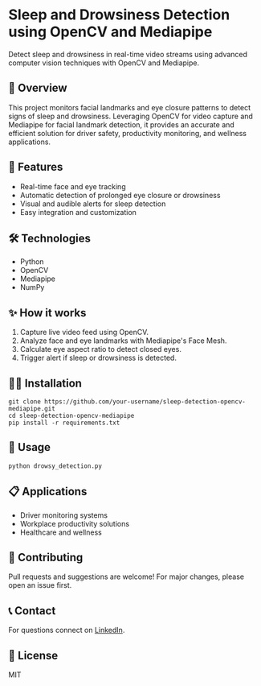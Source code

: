 # Sleep and Drowsiness Detection using OpenCV and Mediapipe

Detect sleep and drowsiness in real-time video streams using advanced computer vision techniques with OpenCV and Mediapipe.

## 📌 Overview
This project monitors facial landmarks and eye closure patterns to detect signs of sleep and drowsiness. Leveraging OpenCV for video capture and Mediapipe for facial landmark detection, it provides an accurate and efficient solution for driver safety, productivity monitoring, and wellness applications.

## 🚀 Features
- Real-time face and eye tracking
- Automatic detection of prolonged eye closure or drowsiness
- Visual and audible alerts for sleep detection
- Easy integration and customization

## 🛠️ Technologies
- Python
- OpenCV
- Mediapipe
- NumPy

## ✨ How it works
1. Capture live video feed using OpenCV.
2. Analyze face and eye landmarks with Mediapipe's Face Mesh.
3. Calculate eye aspect ratio to detect closed eyes.
4. Trigger alert if sleep or drowsiness is detected.

## 🧑‍💻 Installation
```
git clone https://github.com/your-username/sleep-detection-opencv-mediapipe.git
cd sleep-detection-opencv-mediapipe
pip install -r requirements.txt
```


## 🚦 Usage
```
python drowsy_detection.py
```


## 📋 Applications
- Driver monitoring systems
- Workplace productivity solutions
- Healthcare and wellness

## 🤝 Contributing
Pull requests and suggestions are welcome! For major changes, please open an issue first.

## 📞 Contact
For questions connect on [LinkedIn](https://www.linkedin.com/in/mrahul2010/).

## 🔖 License
MIT
